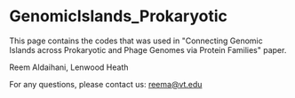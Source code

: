 # GenomicIslands_Prokaryotic


This page contains the codes that was used in "Connecting Genomic Islands across Prokaryotic and Phage Genomes via Protein Families" paper.

Reem Aldaihani, Lenwood Heath

For any questions, please contact us: reema@vt.edu
